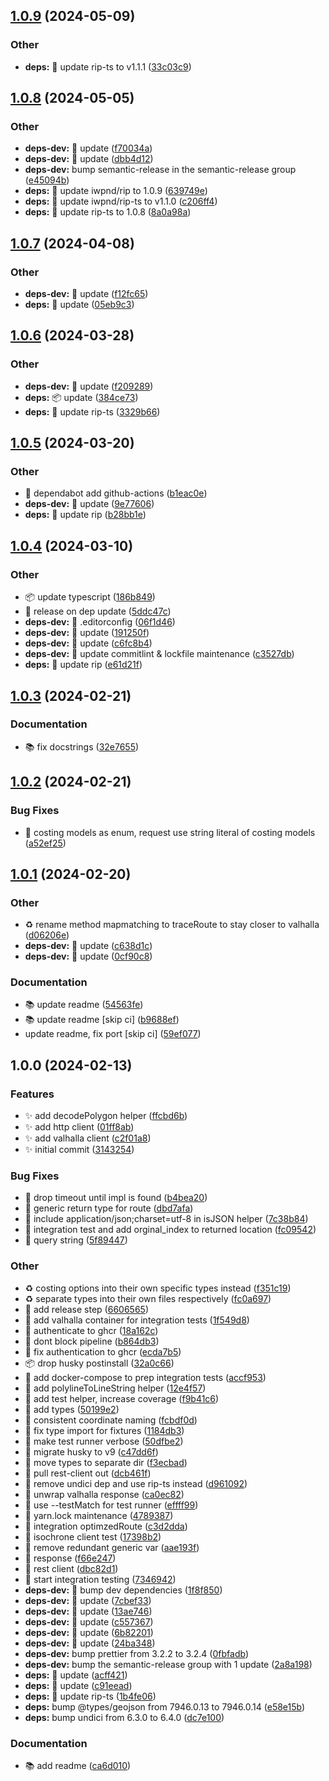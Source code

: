 ## [1.0.9](https://github.com/iwpnd/valhalla-ts/compare/v1.0.8...v1.0.9) (2024-05-09)


### Other

* **deps:** 🔗 update rip-ts to v1.1.1 ([33c03c9](https://github.com/iwpnd/valhalla-ts/commit/33c03c9ac4a4586421233efe1c54ea15b11158b7))

## [1.0.8](https://github.com/iwpnd/valhalla-ts/compare/v1.0.7...v1.0.8) (2024-05-05)


### Other

* **deps-dev:** 🔧 update ([f70034a](https://github.com/iwpnd/valhalla-ts/commit/f70034a644c0c8053ab15e4ff763f8174bd24ba3))
* **deps-dev:** 🔧 update ([dbb4d12](https://github.com/iwpnd/valhalla-ts/commit/dbb4d12b4cf10ebcb13a433c28dd30b82e4041c2))
* **deps-dev:** bump semantic-release in the semantic-release group ([e45094b](https://github.com/iwpnd/valhalla-ts/commit/e45094baa9bc0e00d5d9b093397eb58591d76be0))
* **deps:** 🔗 update iwpnd/rip to 1.0.9 ([639749e](https://github.com/iwpnd/valhalla-ts/commit/639749e439e7feae94fc1aee29aaed62b488b1d5))
* **deps:** 🔗 update iwpnd/rip-ts to v1.1.0 ([c206ff4](https://github.com/iwpnd/valhalla-ts/commit/c206ff4e742356712c31ef06e487dd0aee7a1852))
* **deps:** 🔗 update rip-ts to 1.0.8 ([8a0a98a](https://github.com/iwpnd/valhalla-ts/commit/8a0a98ab331b65fa0972d4bf16fc1b7ce2f842ff))

## [1.0.7](https://github.com/iwpnd/valhalla-ts/compare/v1.0.6...v1.0.7) (2024-04-08)


### Other

* **deps-dev:** 🔧 update ([f12fc65](https://github.com/iwpnd/valhalla-ts/commit/f12fc65ece5951d17d1c006d6b66184b9b4da059))
* **deps:** 🔗 update ([05eb9c3](https://github.com/iwpnd/valhalla-ts/commit/05eb9c3d99e82cb33cff28a1bef33f0bac15b1c4))

## [1.0.6](https://github.com/iwpnd/valhalla-ts/compare/v1.0.5...v1.0.6) (2024-03-28)


### Other

* **deps-dev:** 🔧 update ([f209289](https://github.com/iwpnd/valhalla-ts/commit/f20928986c7f0a9b571208994723d169fe687e09))
* **deps:** 📦️ update ([384ce73](https://github.com/iwpnd/valhalla-ts/commit/384ce73aa74682a8683cd797679ee61fabe377c2))
* **deps:** 🔗 update rip-ts ([3329b66](https://github.com/iwpnd/valhalla-ts/commit/3329b669f74eec68724034fc21b8881e3b2e0b76))

## [1.0.5](https://github.com/iwpnd/valhalla-ts/compare/v1.0.4...v1.0.5) (2024-03-20)


### Other

* 👷 dependabot add github-actions ([b1eac0e](https://github.com/iwpnd/valhalla-ts/commit/b1eac0e226a4f27bb4dab311ce75adcf5406308d))
* **deps-dev:** 🔧 update ([9e77606](https://github.com/iwpnd/valhalla-ts/commit/9e77606f7d0793ff079bba1387e58d2d5d17d8f6))
* **deps:** 🔗 update rip ([b28bb1e](https://github.com/iwpnd/valhalla-ts/commit/b28bb1ed6d927add43093e0f3689cf7671b52ec0))

## [1.0.4](https://github.com/iwpnd/valhalla-ts/compare/v1.0.3...v1.0.4) (2024-03-10)


### Other

* 📦️ update typescript ([186b849](https://github.com/iwpnd/valhalla-ts/commit/186b849dc47ae477b7ced5fbf9b3ecd0b76fd1d0))
* 🔧 release on dep update ([5ddc47c](https://github.com/iwpnd/valhalla-ts/commit/5ddc47c0943b0d0f894b3a37f5b84bb950205dbe))
* **deps-dev:** 🔧 .editorconfig ([06f1d46](https://github.com/iwpnd/valhalla-ts/commit/06f1d46818df419691de4f8766939c53331714f1))
* **deps-dev:** 🔧 update ([191250f](https://github.com/iwpnd/valhalla-ts/commit/191250f70ec7052eb80f46ea80e3a6628c3bc277))
* **deps-dev:** 🔧 update ([c6fc8b4](https://github.com/iwpnd/valhalla-ts/commit/c6fc8b4a181471d879e9669bb877088fa926f99a))
* **deps-dev:** 🔧 update commitlint & lockfile maintenance ([c3527db](https://github.com/iwpnd/valhalla-ts/commit/c3527dbc429e388dd23b7af61d35f49994e49736))
* **deps:** 🔗 update rip ([e61d21f](https://github.com/iwpnd/valhalla-ts/commit/e61d21f7f48b9ea6a51e6e38a7f69b21c782f6ca))

## [1.0.3](https://github.com/iwpnd/valhalla-ts/compare/v1.0.2...v1.0.3) (2024-02-21)


### Documentation

* 📚️ fix docstrings ([32e7655](https://github.com/iwpnd/valhalla-ts/commit/32e76556913e412ad12304a7842d45676ece711f))

## [1.0.2](https://github.com/iwpnd/valhalla-ts/compare/v1.0.1...v1.0.2) (2024-02-21)


### Bug Fixes

* 🐛 costing models as enum, request use string literal of costing models ([a52ef25](https://github.com/iwpnd/valhalla-ts/commit/a52ef25472a111156ebfd9843fca20de08cf0195))

## [1.0.1](https://github.com/iwpnd/valhalla-ts/compare/v1.0.0...v1.0.1) (2024-02-20)


### Other

* ♻️ rename method mapmatching to traceRoute to stay closer to valhalla ([d06206e](https://github.com/iwpnd/valhalla-ts/commit/d06206ecbdb30d2b321612bf51b1f0bc697658e4))
* **deps-dev:** 🔧 update ([c638d1c](https://github.com/iwpnd/valhalla-ts/commit/c638d1c7da8ae6790061d0dec87edce324e316d3))
* **deps-dev:** 🔧 update ([0cf90c8](https://github.com/iwpnd/valhalla-ts/commit/0cf90c8202f2924c0ea2cb902fbe630bfe15e5b4))


### Documentation

* 📚️ update readme ([54563fe](https://github.com/iwpnd/valhalla-ts/commit/54563fe82be48275ecd872152a8a8c1538a7fc1c))
* 📚️ update readme [skip ci] ([b9688ef](https://github.com/iwpnd/valhalla-ts/commit/b9688ef38db5705b39860d6bdcc82c5b66ce53a0))
* update readme, fix port [skip ci] ([59ef077](https://github.com/iwpnd/valhalla-ts/commit/59ef077e4137f598a6dac4c8bbfef8ce16b624c2))

## 1.0.0 (2024-02-13)


### Features

* ✨ add decodePolygon helper ([ffcbd6b](https://github.com/iwpnd/valhalla-ts/commit/ffcbd6bdaf52f53f1123a54febe4ea643fc442ea))
* ✨ add http client ([01ff8ab](https://github.com/iwpnd/valhalla-ts/commit/01ff8abcefd3aaf76b69946d269b8e0c837fc4ce))
* ✨ add valhalla client ([c2f01a8](https://github.com/iwpnd/valhalla-ts/commit/c2f01a8579980f2f1af9cdcfa1779a141b4dafaf))
* ✨ initial commit ([3143254](https://github.com/iwpnd/valhalla-ts/commit/31432542249ee3a59300b4478c56004227252471))


### Bug Fixes

* 🐛 drop timeout until impl is found ([b4bea20](https://github.com/iwpnd/valhalla-ts/commit/b4bea202a5dd26469655e4d5bdd2f2f4dcd95500))
* 🐛 generic return type for route ([dbd7afa](https://github.com/iwpnd/valhalla-ts/commit/dbd7afa9cb344f607912d79309d7ffd9d777229a))
* 🐛 include application/json;charset=utf-8 in isJSON helper ([7c38b84](https://github.com/iwpnd/valhalla-ts/commit/7c38b84df86585c0d893fa94e7d4388a4a453e59))
* 🐛 integration test and add orginal_index to returned location ([fc09542](https://github.com/iwpnd/valhalla-ts/commit/fc09542700605ffbaa02b214bdfdf900cc65d235))
* 🐛 query string ([5f89447](https://github.com/iwpnd/valhalla-ts/commit/5f89447328e50fe9ba2f5b25edbb704dcd9f6b03))


### Other

* ♻️ costing options into their own specific types instead ([f351c19](https://github.com/iwpnd/valhalla-ts/commit/f351c1922c25359f3e41614b883b1bbcd47c57a8))
* ♻️ separate types into their own files respectively ([fc0a697](https://github.com/iwpnd/valhalla-ts/commit/fc0a697da8b663d76087d82979356c11455f19be))
* 👷 add release step ([6606565](https://github.com/iwpnd/valhalla-ts/commit/6606565ac8a47e409d0828bb2cf828d9c7389827))
* 👷 add valhalla container for integration tests ([1f549d8](https://github.com/iwpnd/valhalla-ts/commit/1f549d8bde61e4781efffb2a3eb7644adba9a744))
* 👷 authenticate to ghcr ([18a162c](https://github.com/iwpnd/valhalla-ts/commit/18a162ccf8a6e0d338b45df8a9a5cd95ac2b57c8))
* 👷 dont block pipeline ([b864db3](https://github.com/iwpnd/valhalla-ts/commit/b864db359e67a3ac238ddbc1fbe2e3b38b155b3c))
* 👷 fix authentication to ghcr ([ecda7b5](https://github.com/iwpnd/valhalla-ts/commit/ecda7b515d98f80c4162b63eed560782c9d9c96f))
* 📦️ drop husky postinstall ([32a0c66](https://github.com/iwpnd/valhalla-ts/commit/32a0c6677b4332ef13dbd0d82c546125b7c9110a))
* 🔧 add docker-compose to prep integration tests ([accf953](https://github.com/iwpnd/valhalla-ts/commit/accf9538ab179c481bc313ef2b4691c546678cf2))
* 🔧 add polylineToLineString helper ([12e4f57](https://github.com/iwpnd/valhalla-ts/commit/12e4f5726abe8a9e8c72530a8bff10870f4303b6))
* 🔧 add test helper, increase coverage ([f9b41c6](https://github.com/iwpnd/valhalla-ts/commit/f9b41c643bfc075b43992add28d1032ee91a4ee5))
* 🔧 add types ([50199e2](https://github.com/iwpnd/valhalla-ts/commit/50199e22e25820b320473b68d8f8e5e2f3b864a9))
* 🔧 consistent coordinate naming ([fcbdf0d](https://github.com/iwpnd/valhalla-ts/commit/fcbdf0d0e1827153a397d47f3a3ec9e8a66bf180))
* 🔧 fix type import for fixtures ([1184db3](https://github.com/iwpnd/valhalla-ts/commit/1184db3561c492f72828beceefead5e3d724a7e0))
* 🔧 make test runner verbose ([50dfbe2](https://github.com/iwpnd/valhalla-ts/commit/50dfbe21d262dbcc06990e9b70ae7491e69903b0))
* 🔧 migrate husky to v9 ([c47dd6f](https://github.com/iwpnd/valhalla-ts/commit/c47dd6fc528bfa7f2d13dec5901c4124c7897164))
* 🔧 move types to separate dir ([f3ecbad](https://github.com/iwpnd/valhalla-ts/commit/f3ecbad23f8db3cc9e410732859a214f28130667))
* 🔧 pull rest-client out ([dcb461f](https://github.com/iwpnd/valhalla-ts/commit/dcb461f0ec68531868fcbc3ff23b8d0897f70738))
* 🔧 remove undici dep and use rip-ts instead ([d961092](https://github.com/iwpnd/valhalla-ts/commit/d961092d334619a045230f732fbbe4e50953070b))
* 🔧 unwrap valhalla response ([ca0ec82](https://github.com/iwpnd/valhalla-ts/commit/ca0ec82f8e58874d29830aeeb019fadadd916471))
* 🔧 use --testMatch for test runner ([effff99](https://github.com/iwpnd/valhalla-ts/commit/effff99693ba3a551e6126ae2fdae430f65130db))
* 🔧 yarn.lock maintenance ([4789387](https://github.com/iwpnd/valhalla-ts/commit/4789387add5d17b56bc0c8a71d64811c48be8632))
* 🚨 integration optimzedRoute ([c3d2dda](https://github.com/iwpnd/valhalla-ts/commit/c3d2dda573b14746e8095860d90acef105d82503))
* 🚨 isochrone client test ([17398b2](https://github.com/iwpnd/valhalla-ts/commit/17398b2e0696cedf840b2aea62390b28cbe87af5))
* 🚨 remove redundant generic var ([aae193f](https://github.com/iwpnd/valhalla-ts/commit/aae193f7a203d4b982ae88acc090956b1a5a59ae))
* 🚨 response ([f66e247](https://github.com/iwpnd/valhalla-ts/commit/f66e24740b78f3bea8a47e6e23a2c97275e0779a))
* 🚨 rest client ([dbc82d1](https://github.com/iwpnd/valhalla-ts/commit/dbc82d1f0af2a78892b834b9434ea42ef6a25941))
* 🚨 start integration testing ([7346942](https://github.com/iwpnd/valhalla-ts/commit/73469423c405953579ea3d1824caa3a1465fe0d8))
* **deps-dev:** 🔧 bump dev dependencies ([1f8f850](https://github.com/iwpnd/valhalla-ts/commit/1f8f8502921c2ad567273a47f40444cc6001ed06))
* **deps-dev:** 🔧 update ([7cbef33](https://github.com/iwpnd/valhalla-ts/commit/7cbef33a1dc7938c0a2e24f372020de44bde9e62))
* **deps-dev:** 🔧 update ([13ae746](https://github.com/iwpnd/valhalla-ts/commit/13ae746aaa88c62b13f9de8782ac6679e9d51bf2))
* **deps-dev:** 🔧 update ([c557367](https://github.com/iwpnd/valhalla-ts/commit/c5573675d0455caf837e7e78c887acb34d20e27e))
* **deps-dev:** 🔧 update ([6b82201](https://github.com/iwpnd/valhalla-ts/commit/6b82201874fb78a88229627659d0375c21254b12))
* **deps-dev:** 🔧 update ([24ba348](https://github.com/iwpnd/valhalla-ts/commit/24ba348a3fd194956bde2e362decea00ea4a2a44))
* **deps-dev:** bump prettier from 3.2.2 to 3.2.4 ([0fbfadb](https://github.com/iwpnd/valhalla-ts/commit/0fbfadbd518aa044df33ca292480f057229c2d36))
* **deps-dev:** bump the semantic-release group with 1 update ([2a8a198](https://github.com/iwpnd/valhalla-ts/commit/2a8a19811d891c9a00495849d07983312f6a95d8))
* **deps:** 🔗 update ([acff421](https://github.com/iwpnd/valhalla-ts/commit/acff4217e641a2458b7ba0491f8856faa2b8d57f))
* **deps:** 🔗 update ([c91eead](https://github.com/iwpnd/valhalla-ts/commit/c91eead6e3d0a95c10c845c4c3ede6898534a453))
* **deps:** 🔗 update rip-ts ([1b4fe06](https://github.com/iwpnd/valhalla-ts/commit/1b4fe062ad0a4c3084859757beea5e1687433f81))
* **deps:** bump @types/geojson from 7946.0.13 to 7946.0.14 ([e58e15b](https://github.com/iwpnd/valhalla-ts/commit/e58e15bbd2df17ed4f38c2c268eea20a31bee8db))
* **deps:** bump undici from 6.3.0 to 6.4.0 ([dc7e100](https://github.com/iwpnd/valhalla-ts/commit/dc7e100dfdf8a224cb10eeb2df6662498f39535c))


### Documentation

* 📚️ add readme ([ca6d010](https://github.com/iwpnd/valhalla-ts/commit/ca6d010aa5b233860984f7d0f87455ded8260795))
